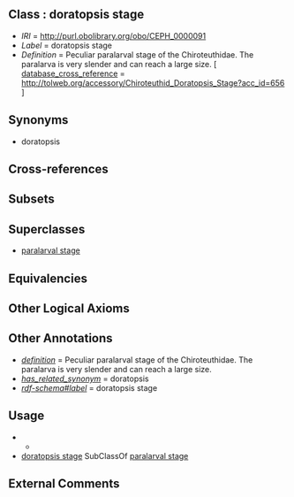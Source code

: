 
## Class : doratopsis stage

 * *IRI* = http://purl.obolibrary.org/obo/CEPH_0000091
 * *Label* = doratopsis stage
 * *Definition* = Peculiar paralarval stage of the Chiroteuthidae. The paralarva is very slender and can reach a large size. [ [database_cross_reference](../../ef/oboInOwl#hasDbXref.md) = http://tolweb.org/accessory/Chiroteuthid_Doratopsis_Stage?acc_id=656 ]

## Synonyms

 * doratopsis

## Cross-references


## Subsets


## Superclasses

 * [paralarval stage](../../CEPH/94/CEPH_0000194.md)

## Equivalencies


## Other Logical Axioms


## Other Annotations

 * *[definition](../../IAO/15/IAO_0000115.md)* = Peculiar paralarval stage of the Chiroteuthidae. The paralarva is very slender and can reach a large size.
 * *[has_related_synonym](../../ym/oboInOwl#hasRelatedSynonym.md)* = doratopsis
 * *[rdf-schema#label](../../el/rdf-schema#label.md)* = doratopsis stage

## Usage

 * -
 * [doratopsis stage](../../CEPH/91/CEPH_0000091.md) SubClassOf [paralarval stage](../../CEPH/94/CEPH_0000194.md)

## External Comments

